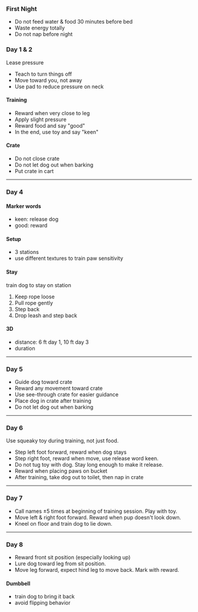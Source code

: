 ### First Night
* Do not feed water & food 30 minutes before bed
* Waste energy totally
* Do not nap before night

### Day 1 & 2
Lease pressure
* Teach to turn things off
* Move toward you, not away
* Use pad to reduce pressure on neck

#### Training
* Reward when very close to leg
* Apply slight pressure
* Reward food and say "good"
* In the end, use toy and say "keen"

#### Crate
* Do not close crate
* Do not let dog out when barking
* Put crate in cart

___
### Day 4
#### Marker words
* keen: release dog
* good: reward

#### Setup
* 3 stations
* use different textures to train paw sensitivity

#### Stay
train dog to stay on station
1. Keep rope loose
2. Pull rope gently
3. Step back
4. Drop leash and step back

#### 3D
* distance: 6 ft day 1, 10 ft day 3
* duration

___
### Day 5
* Guide dog toward crate
* Reward any movement toward crate
* Use see-through crate for easier guidance
* Place dog in crate after training
* Do not let dog out when barking

___
### Day 6
Use squeaky toy during training, not just food.
* Step left foot forward, reward when dog stays
* Step right foot, reward when move, use release word keen.
* Do not tug toy with dog. Stay long enough to make it release.
* Reward when placing paws on bucket
* After training, take dog out to toilet, then nap in crate

___
### Day 7
* Call names ±5 times at beginning of training session. Play with toy.
* Move left & right foot forward. Reward when pup doesn't look down.
* Kneel on floor and train dog to lie down.

___
### Day 8
* Reward front sit position (especially looking up)
* Lure dog toward leg from sit position.
* Move leg forward, expect hind leg to move back. Mark with reward.

#### Dumbbell
* train dog to bring it back
* avoid flipping behavior
